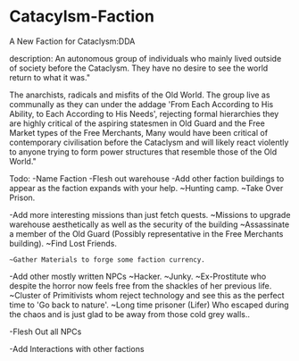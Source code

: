 # Catacylsm-Faction
A New Faction for Cataclysm:DDA

description: An autonomous group of individuals who mainly lived outside of society before the Cataclysm. They have no desire to see the world return to what it was."
      
The anarchists, radicals and misfits of the Old World. The group live as communally as they can under the addage 'From Each According to His Ability, to Each According to His Needs', rejecting formal hierarchies they are highly critical of the aspiring statesmen in Old Guard and the Free Market types of the Free Merchants, Many would have been critical of contemporary civilisation before the Cataclysm and will likely react violently to anyone trying to form power structures that resemble those of the Old World."

Todo: 
-Name Faction
-Flesh out warehouse
-Add other faction buildings to appear as the faction expands with your help.
	~Hunting camp.
	~Take Over Prison.

-Add more interesting missions than just fetch quests.
	~Missions to upgrade warehouse aesthetically as well as the security of the building
	~Assassinate a member of the Old Guard (Possibly representative in the Free Merchants building).
	~Find Lost Friends.
	
	~Gather Materials to forge some faction currency.


-Add other mostly written NPCs
	~Hacker.
	~Junky.
	~Ex-Prostitute who despite the horror now feels free from the shackles of her previous life.
	~Cluster of Primitivists whom reject technology and see this as the perfect time to 'Go back to nature'.
	~Long time prisoner (Lifer) Who escaped during the chaos and is just glad to be away from those cold grey walls..

-Flesh Out all NPCs


-Add Interactions with other factions
  
